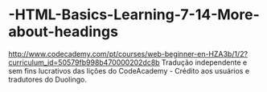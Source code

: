 -HTML-Basics-Learning-7-14-More-about-headings
==============================================

http://www.codecademy.com/pt/courses/web-beginner-en-HZA3b/1/2?curriculum_id=50579fb998b470000202dc8b
Tradução independente e sem fins lucrativos das lições do CodeAcademy - Crédito aos usuários e tradutores do Duolingo.
